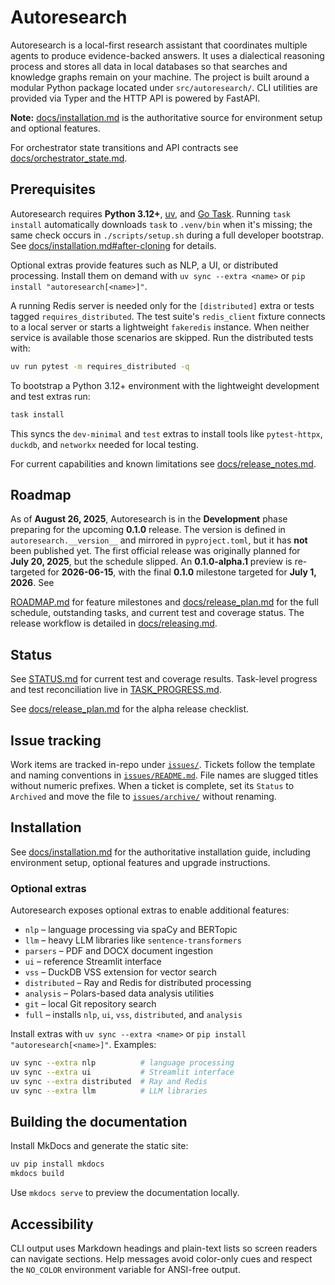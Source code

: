 # Autoresearch

Autoresearch is a local-first research assistant that coordinates multiple agents to
produce evidence-backed answers. It uses a dialectical reasoning process and stores all
data in local databases so that searches and knowledge graphs remain on your machine.
The project is built around a modular Python package located under `src/autoresearch/`.
CLI utilities are provided via Typer and the HTTP API is powered by FastAPI.

**Note:** [docs/installation.md](docs/installation.md) is the authoritative
source for environment setup and optional features.

For orchestrator state transitions and API contracts see
[docs/orchestrator_state.md](docs/orchestrator_state.md).

## Prerequisites

Autoresearch requires **Python 3.12+**,
[uv](https://github.com/astral-sh/uv), and
[Go Task](https://taskfile.dev/). Running `task install` automatically downloads
`task` to `.venv/bin` when it's missing; the same check occurs in
`./scripts/setup.sh` during a full developer bootstrap. See
[docs/installation.md#after-cloning](docs/installation.md#after-cloning) for
details.

Optional extras provide features such as NLP, a UI, or distributed
processing. Install them on demand with `uv sync --extra <name>` or
`pip install "autoresearch[<name>]"`.

A running Redis server is needed only for the `[distributed]` extra or tests
tagged `requires_distributed`. The test suite's `redis_client` fixture connects
to a local server or starts a lightweight `fakeredis` instance. When neither
service is available those scenarios are skipped. Run the distributed tests
with:

```bash
uv run pytest -m requires_distributed -q
```

To bootstrap a Python 3.12+ environment with the lightweight development and test
extras run:

```bash
task install
```

This syncs the `dev-minimal` and `test` extras to install tools like
`pytest-httpx`, `duckdb`, and `networkx` needed for local testing.

For current capabilities and known limitations see
[docs/release_notes.md](docs/release_notes.md).

## Roadmap

As of **August 26, 2025**, Autoresearch is in the **Development** phase
preparing for the upcoming **0.1.0** release. The version is defined in
`autoresearch.__version__` and mirrored in `pyproject.toml`, but it has
**not** been published yet. The first official release was originally
planned for **July 20, 2025**, but the schedule slipped. An
**0.1.0-alpha.1** preview is re-targeted for **2026-06-15**, with
the final **0.1.0** milestone targeted for **July 1, 2026**. See

[ROADMAP.md](ROADMAP.md) for feature milestones and
[docs/release_plan.md](docs/release_plan.md) for the full schedule,
outstanding tasks, and current test and coverage status. The release
workflow is detailed in [docs/releasing.md](docs/releasing.md).

## Status

See [STATUS.md](STATUS.md) for current test and coverage results. Task-level
progress and test reconciliation live in
[TASK_PROGRESS.md](TASK_PROGRESS.md).

See [docs/release_plan.md](docs/release_plan.md#alpha-release-checklist) for the
alpha release checklist.

## Issue tracking

Work items are tracked in-repo under [`issues/`](issues). Tickets follow
the template and naming conventions in
[`issues/README.md`](issues/README.md). File names are slugged titles
without numeric prefixes. When a ticket is complete, set its `Status` to
`Archived` and move the file to [`issues/archive/`](issues/archive)
without renaming.

## Installation

See [docs/installation.md](docs/installation.md) for the authoritative
installation guide, including environment setup, optional features and
upgrade instructions.

### Optional extras

Autoresearch exposes optional extras to enable additional features:

- `nlp` – language processing via spaCy and BERTopic
- `llm` – heavy LLM libraries like `sentence-transformers`
- `parsers` – PDF and DOCX document ingestion
- `ui` – reference Streamlit interface
- `vss` – DuckDB VSS extension for vector search
- `distributed` – Ray and Redis for distributed processing
- `analysis` – Polars-based data analysis utilities
- `git` – local Git repository search
- `full` – installs `nlp`, `ui`, `vss`, `distributed`, and `analysis`

Install extras with `uv sync --extra <name>` or
`pip install "autoresearch[<name>]"`. Examples:

```bash
uv sync --extra nlp          # language processing
uv sync --extra ui           # Streamlit interface
uv sync --extra distributed  # Ray and Redis
uv sync --extra llm          # LLM libraries
```

## Building the documentation

Install MkDocs and generate the static site:

```bash
uv pip install mkdocs
mkdocs build
```

Use `mkdocs serve` to preview the documentation locally.

## Accessibility

CLI output uses Markdown headings and plain-text lists so screen readers can
navigate sections. Help messages avoid color-only cues and respect the
`NO_COLOR` environment variable for ANSI-free output.
